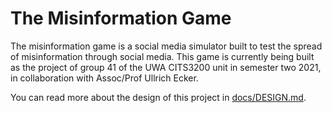 # The Misinformation Game
The misinformation game is a social media simulator built to test
the spread of misinformation through social media. This game is
currently being built as the project of group 41 of the UWA
CITS3200 unit in semester two 2021, in collaboration with
Assoc/Prof Ullrich Ecker.

You can read more about the design of this project in
[docs/DESIGN.md](docs/DESIGN.md).
